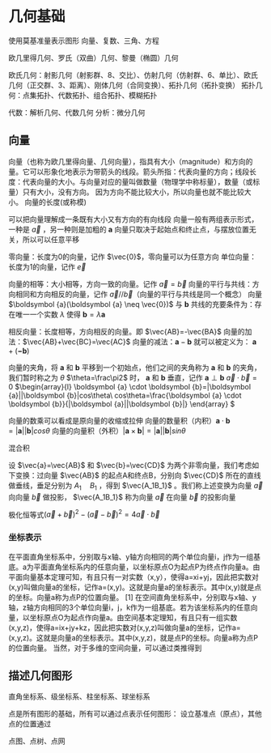 # 几何基础

使用莫基准量表示图形
向量、复数、三角、方程

欧几里得几何、罗氏（双曲）几何、黎曼（椭圆）几何

欧氏几何：射影几何（射影群、8、交比）、仿射几何（仿射群、6、单比）、欧氏几何（正交群、3、距离）、刚体几何（合同变换）、拓扑几何（拓扑变换）
拓扑几何：点集拓扑、代数拓扑、组合拓扑、模糊拓扑

代数：解析几何、代数几何
分析：微分几何

## 向量

向量（也称为欧几里得向量、几何向量），指具有大小（magnitude）和方向的量。它可以形象化地表示为带箭头的线段。箭头所指：代表向量的方向；线段长度：代表向量的大小。与向量对应的量叫做数量（物理学中称标量），数量（或标量）只有大小，没有方向。
因为方向不能比较大小，所以向量也就不能比较大小。
向量的长度(或称模)

可以把向量理解成一条既有大小又有方向的有向线段
向量一般有两组表示形式，一种是 $\vec{a}$ ，另一种则是加粗的 $\boldsymbol{a}$
向量只取决于起始点和终止点，与摆放位置无关，所以可以任意平移

零向量：长度为0的向量，记作 $\vec{0}$，零向量可以为任意方向
单位向量：长度为1的向量，记作 $\vec{e}$

向量的相等：大小相等，方向一致的向量。记作 $\vec{a}=\vec{b}$
向量的平行与共线：方向相同和方向相反的向量，记作 $\vec{a}//\vec{b}$（向量的平行与共线是同一个概念）
向量 $\boldsymbol {a}(\boldsymbol {a} \neq \vec{0})$ 与 $\boldsymbol {b}$ 共线的充要条件为：存在唯一一个实数 $\lambda$ 使得 $\boldsymbol {b}=\lambda\boldsymbol {a}$

相反向量：长度相等，方向相反的向量。即 $\vec{AB}=-\vec{BA}$
向量的加法：$\vec{AB}+\vec{BC}=\vec{AC}$
向量的减法：$\boldsymbol{a}-\boldsymbol{b}$ 就可以被定义为： $\boldsymbol{a}+(\boldsymbol{-b})$

向量的夹角，将 $\boldsymbol {a}$ 和 $\boldsymbol {b}$ 平移到一个初始点，他们之间的夹角称为 $\boldsymbol {a}$ 和 $\boldsymbol {b}$ 的夹角，我们暂时称之为 $\theta$
$\theta=\frac\pi2$ 时， $\boldsymbol {a}$ 和 $\boldsymbol {b}$ 垂直，记作 $\boldsymbol {a} \perp \boldsymbol {b}$
$\vec{a}\cdot\vec{b}=0$
$\begin{array}{l} \boldsymbol {a} \cdot \boldsymbol {b}=|\boldsymbol {a}||\boldsymbol {b}|cos\theta\\ cos\theta=\frac{\boldsymbol {a} \cdot \boldsymbol {b}}{|\boldsymbol {a}||\boldsymbol {b}|} \end{array} $

向量的数乘可以看成是原向量的收缩或拉伸
向量的数量积（内积）$\boldsymbol {a} \cdot \boldsymbol {b}=|\boldsymbol {a}||\boldsymbol {b}|cos\theta$
向量的向量积（外积）$|\boldsymbol {a} \times \boldsymbol {b}|=|\boldsymbol {a}||\boldsymbol {b}|sin\theta$

混合积

设 $\vec{a}=\vec{AB}$ 和 $\vec{b}=\vec{CD}$ 为两个非零向量，我们考虑如下变换：过向量 $\vec{AB}$ 的起点A和终点B，分别向 $\vec{CD}$ 所在的直线做垂线，垂足分别为 $A_1\quad B_1$ ，得到 $\vec{A_1B_1}$ 。我们称上述变换为向量 $\vec{a}$ 向向量 $\vec{b}$ 做投影， $\vec{A_1B_1}$ 称为向量 $\vec{a}$ 在向量 $\vec{b}$ 的投影向量

极化恒等式$(\vec{a}+\vec{b})^2-(\vec{a}-\vec{b})^2=4\vec{a}\cdot\vec{b}$

### 坐标表示

在平面直角坐标系中，分别取与x轴、y轴方向相同的两个单位向量i，j作为一组基底。a为平面直角坐标系内的任意向量，以坐标原点O为起点P为终点作向量a。由平面向量基本定理可知，有且只有一对实数（x,y），使得a=xi+yj，因此把实数对(x,y)叫做向量a的坐标，记作a=(x,y)。这就是向量a的坐标表示。其中(x,y)就是点 的坐标。向量a称为点P的位置向量。 [1]
在空间直角坐标系中，分别取与x轴、y轴，z轴方向相同的3个单位向量i，j，k作为一组基底。若为该坐标系内的任意向量，以坐标原点O为起点作向量a。由空间基本定理知，有且只有一组实数(x,y,z)，使得a=ix+jy+kz，因此把实数对(x,y,z)叫做向量a的坐标，记作a=(x,y,z)。这就是向量a的坐标表示。其中(x,y,z)，就是点P的坐标。向量a称为点P的位置向量。
当然，对于多维的空间向量，可以通过类推得到

## 描述几何图形

直角坐标系、级坐标系、柱坐标系、球坐标系

点是所有图形的基础，所有可以通过点表示任何图形：
设立基准点（原点），其他点的位置通过

点图、点树、点网
